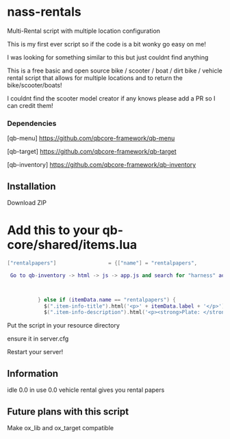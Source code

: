 # nass-rentals
Multi-Rental script with multiple location configuration

This is my first ever script so if the code is a bit wonky go easy on me!

I was looking for something similar to this but just couldnt find anything 

This is a free basic and open source bike / scooter / boat / dirt bike / vehicle rental script that allows for multiple locations and to return the bike/scooter/boats!  

I couldnt find the scooter model creator if any knows please add a PR so I can credit them!

### Dependencies
[qb-menu] https://github.com/qbcore-framework/qb-menu

[qb-target] https://github.com/qbcore-framework/qb-target

[qb-inventory] https://github.com/qbcore-framework/qb-inventory 



## Installation

Download ZIP

# Add this to your qb-core/shared/items.lua
```lua
["rentalpapers"]				 = {["name"] = "rentalpapers", 					["label"] = "Rental Papers", 			["weight"] = 50, 		["type"] = "item", 		["image"] = "rentalpapers.png", 		["unique"] = true, 		["useable"] = false, 	["shouldClose"] = false, 	["combinable"] = nil, 	["description"] = "Rental Papers."},

 Go to qb-inventory -> html -> js -> app.js and search for "harness" add the following code



          } else if (itemData.name == "rentalpapers") {
            $(".item-info-title").html('<p>' + itemData.label + '</p>')
            $(".item-info-description").html('<p><strong>Plate: </strong><span>'+ itemData.info.label + '</span></p>');
```

Put the script in your resource directory 

ensure it in server.cfg

Restart your server! 



## Information
idle 0.0 in use 0.0
vehicle rental gives you rental papers


## Future plans with this script
Make ox_lib and ox_target compatible 
